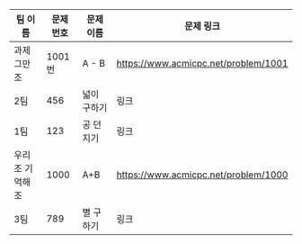 | 팀 이름 | 문제 번호 | 문제 이름   | 문제 링크 |
| ------- | --------- | ----------- | --------- |
| 과제그만조 | 1001번 | A - B | https://www.acmicpc.net/problem/1001 |
| 2팀     | 456       | 넓이 구하기 | 링크      |
| 1팀     | 123       | 공 던지기   | 링크      |
| 우리조 기억해조     | 1000      | A+B | https://www.acmicpc.net/problem/1000      |
| 3팀     | 789       | 별 구하기   | 링크      |
